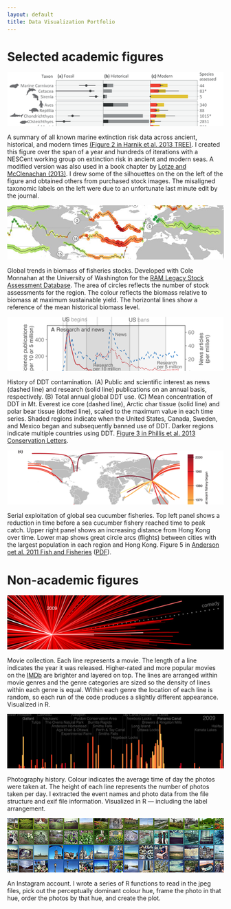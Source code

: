```yaml
---
layout: default
title: Data Visualization Portfolio
---
```


# Selected academic figures

<a href="figures/harnik-etal-tree.png" data-lightbox="harnik-etal-2012"><img  class="portfolio-fig" src="figures/harnik-etal-tree-thumb.png" alt="Harnik et al. 2012 TREE"></img></a>

<p class="caption">A summary of all known marine extinction risk data across ancient, historical, and modern times <a href="http://doi.org/10.1016/j.tree.2012.07.010">(Figure 2 in Harnik et al. 2013 TREE)</a>. I created this figure over the span of a year and hundreds of iterations with a NESCent working group on extinction risk in ancient and modern seas. A modified version was also used in a book chapter by <a href="http://www.sinauer.com/media/wysiwyg/samples/MCEC_Ch08.pdf">Lotze and McClenachan (2013)</a>. I drew some of the silhouettes on the on the left of the figure and obtained others from purchased stock images. The misaligned taxonomic labels on the left were due to an unfortunate last minute edit by the journal.</p>

<a href="figures/ram-biomass-map.png" data-lightbox="ram-biomass-map"><img  class="portfolio-fig" src="figures/ram-biomass-map-thumb.jpg" alt="Global fisheries biomass trends"></img></a>

<p class="caption">Global trends in biomass of fisheries stocks. Developed with Cole Monnahan at the University of Washington for the <a href="http://ramlegacy.org">RAM Legacy Stock Assessment Database</a>. The area of circles reflects the number of stock assessments for the region. The colour reflects the biomass relative to biomass at maximum sustainable yield. The horizontal lines show a reference of the mean historical biomass level.</p>

<a href="figures/phillis-etal-ddt.png" data-lightbox="phillis-etal-2012"><img  class="portfolio-fig" src="figures/phillis-etal-ddt-thumb.png" alt="Phillis et al. 2012 DDT"></img></a>

<p class="caption">History of DDT contamination. (A) Public and scientific interest as news (dashed line) and research (solid line) publications on an annual basis, respectively. (B)  Total annual global DDT use. (C) Mean concentration of DDT in Mt. Everest ice core (dashed line), Arctic char tissue (solid line) and polar bear tissue (dotted line), scaled to the maximum value in each time series. Shaded regions indicate when the United States, Canada, Sweden, and Mexico began and subsequently banned use of DDT. Darker regions indicate multiple countries using DDT. <a href="http://seananderson.ca/papers/Phillis_etal_2012_Multiple_pathways_to_conservation_success.pdf">Figure 3 in Phillis et al. 2013 Conservation Letters</a>.</p>

<!--<a href="figures/paleo-ext-proxy.png" data-lightbox="paleo-ext-proxy"><img  class="portfolio-fig" src="figures/paleo-ext-proxy-thumb.png" alt="paleo-ext-proxy"></img></a>-->

<!--A summary of available data on marine bivalve and gastropod extinction patterns over the last 500 million years. Upper panels show whether survival favoured those with broad or narrow distributions and whether survival favoured epifaunal (living on top of the substrate) or infaunal (living within the substrate) genera. Subsequent panels show ocean acidification events, a number of environmental proxies, and extinction rates.-->

<!--<a href="figures/anderson-etal-portfolio-effect.png" data-lightbox="anderson-etal-portfolio-effect"><img  class="portfolio-fig" src="figures/anderson-etal-portfolio-effect-thumb.jpg" alt="anderson-etal-portfolio-effect"></img></a>-->


<a href="figures/anderson-etal-seacuc.png" data-lightbox="anderson-etal-seacuc"><img  class="portfolio-fig" src="figures/anderson-etal-seacuc-thumb.png" alt="anderson-etal-seacuc"></img></a>

<p class="caption">Serial exploitation of global sea cucumber fisheries. Top left panel shows a reduction in time before a sea cucumber fishery reached time to peak catch. Upper right panel shows an increasing distance from Hong Kong over time. Lower map shows great circle arcs (flights) between cities with the largest population in each region and Hong Kong. Figure 5 in <a href="http://doi.org/10.1111/j.1467-2979.2010.00397.x">Anderson oet al. 2011 Fish and Fisheries</a> (<a href="http://seananderson.ca/papers/Anderson_etal_2011_seacucumbers_with_supplement.pdf">PDF</a>).</p>

<!--<a href="figures/oregan-etal-meso.png" data-lightbox="oregan-etal-meso"><img  class="portfolio-fig" src="figures/oregan-etal-meso-thumb.jpg" alt="oregan-etal-meso"></img></a>-->

# Non-academic figures

<a href="figures/moviestar.png" data-lightbox="moviestar"><img  class="portfolio-fig" src="figures/moviestar-thumb.jpg" alt="moviestar"></img></a>

<p class="caption">Movie collection. Each line represents a movie. The
length of a line indicates the year it was released. Higher-rated and more
popular movies on the <a href="www.imdb.com">IMDb</a> are brighter and layered
on top. The lines are arranged within movie genres and the genre categories
are sized so the density of lines within each genre is equal. Within each
genre the location of each line is random, so each run of the code produces a
slightly different appearance. Visualized in R.</p>

<a href="figures/photos-exif.png" data-lightbox="photos-exif"><img  class="portfolio-fig" src="figures/photos-exif-thumb.png" alt="photos-exif"></img></a>

<p class="caption">Photography history. Colour indicates the average time of
day the photos were taken at. The height of each line represents the number of
photos taken per day. I extracted the event names and photo data from the file
structure and exif file information. Visualized in R — including the label
arrangement.</p>

<a href="figures/instagram.jpg" data-lightbox="instagram"><img  class="portfolio-fig" src="figures/instagram-thumb.jpg" alt="instagram"></img></a>

<p class="caption">An Instagram account. I wrote a series of R functions to
read in the jpeg files, pick out the perceptually dominant colour hue, frame
the photo in that hue, order the photos by that hue, and create the
plot.</p>
